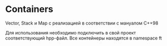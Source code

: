 # Containers
Vector, Stack и Map с реализацией в соответствии с мануалом C++98

Для использования необходимо подключить в свой проект соответствующий hpp-файл. Все контейнеры находятся в namespace ft
